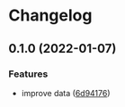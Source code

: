 # Changelog

## 0.1.0 (2022-01-07)


### Features

* improve data ([6d94176](https://github.com/yuri-qualtie/sample-release-please/commit/6d94176e2310b184c9f59a75717c2281dafbd30c))
